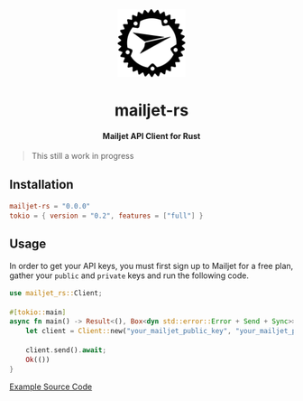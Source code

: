 <div>
  <div align="center" style="display: block; text-align: center;">
    <img src="https://raw.githubusercontent.com/EstebanBorai/mailjet-rs/main/assets/mailjet-rs.png" height="120" width="120" />
  </div>
  <h1 align="center">mailjet-rs</h1>
  <h4 align="center">Mailjet API Client for Rust</h4>
</div>

> This still a work in progress

## Installation

```toml
mailjet-rs = "0.0.0"
tokio = { version = "0.2", features = ["full"] }
```

## Usage

In order to get your API keys, you must first sign up to Mailjet for a free plan,
gather your `public` and `private` keys and run the following code.

```rust
use mailjet_rs::Client;

#[tokio::main]
async fn main() -> Result<(), Box<dyn std::error::Error + Send + Sync>> {
    let client = Client::new("your_mailjet_public_key", "your_mailjet_private_key");

    client.send().await;
    Ok(())
}
```

[Example Source Code](https://github.com/EstebanBorai/mailjet-rs/blob/main/example/src/main.png)
